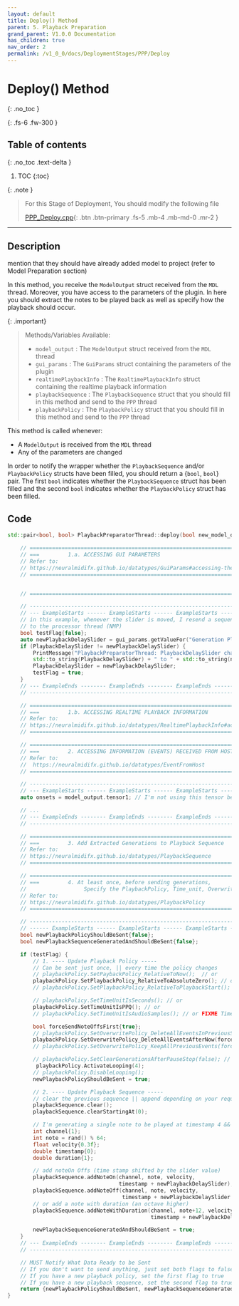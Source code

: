 ```yaml
---
layout: default
title: Deploy() Method
parent: 5. Playback Preparation
grand_parent: V1.0.0 Documentation
has_children: true
nav_order: 2
permalink: /v1_0_0/docs/DeploymentStages/PPP/Deploy
---
```


# Deploy() Method
{: .no_toc }

{: .fs-6 .fw-300 }

## Table of contents
{: .no_toc .text-delta }

1. TOC
{:toc}

{: .note }
> For this Stage of Deployment, You should modify the following file
> 
> [PPP_Deploy.cpp](https://github.com/behzadhaki/NeuralMidiFXPlugin/blob/master/NeuralMidiFXPlugin/NeuralMidiFXPlugin/PPP_Deploy.cpp){: .btn .btn-primary .fs-5 .mb-4 .mb-md-0 .mr-2 }

---

## Description
mention that they should have already added model to project (refer to Model Preparation section)

In this method, you receive the `ModelOutput` struct received from the `MDL` thread. Moreover, you have access to the
parameters of the plugin. In here you should extract the notes to be played back as well as specify how the playback
should occur. 

{: .important}
> Methods/Variables Available:
>   - `model_output` : The `ModelOutput` struct received from the `MDL` thread 
>   - `gui_params` : The `GuiParams` struct containing the parameters of the plugin
>   - `realtimePlaybackInfo` : The `RealtimePlaybackInfo` struct containing the realtime playback information 
>   - `playbackSequence` : The `PlaybackSequence` struct that you should fill in this method and send to the `PPP` thread
>   - `playbackPolicy` : The `PlaybackPolicy` struct that you should fill in this method and send to the `PPP` thread

This method is called whenever:
 - A `ModelOutput` is received from the `MDL` thread
 - Any of the parameters are changed

In order to notify the wrapper whether the `PlaybackSequence` and/or `PlaybackPolicy` structs have been filled, you should
return a {`bool`, `bool`} pair. The first `bool` indicates whether the `PlaybackSequence` struct has been filled and the
second `bool` indicates whether the `PlaybackPolicy` struct has been filled. 


## Code

```c++
std::pair<bool, bool> PlaybackPreparatorThread::deploy(bool new_model_output_received, bool did_any_gui_params_change) {

    // =================================================================================
    // ===         1.a. ACCESSING GUI PARAMETERS
    // Refer to:
    // https://neuralmidifx.github.io/datatypes/GuiParams#accessing-the-ui-parameters
    // =================================================================================


    // =================================================================================

    // ---------------------------------------------------------------------------------
    // --- ExampleStarts ------ ExampleStarts ------ ExampleStarts ---- ExampleStarts --
    // in this example, whenever the slider is moved, I resend a sequence of generations
    // to the processor thread (NMP)
    bool testFlag{false};
    auto newPlaybackDelaySlider = gui_params.getValueFor("Generation Playback Delay");
    if (PlaybackDelaySlider != newPlaybackDelaySlider) {
        PrintMessage("PlaybackPreparatorThread: PlaybackDelaySlider changed from" +
        std::to_string(PlaybackDelaySlider) + " to " + std::to_string(newPlaybackDelaySlider));
        PlaybackDelaySlider = newPlaybackDelaySlider;
        testFlag = true;
    }
    // --- ExampleEnds -------- ExampleEnds -------- ExampleEnds ------ ExampleEnds ----
    // ---------------------------------------------------------------------------------

    // =================================================================================
    // ===         1.b. ACCESSING REALTIME PLAYBACK INFORMATION
    // Refer to:
    // https://neuralmidifx.github.io/datatypes/RealtimePlaybackInfo#accessing-the-realtimeplaybackinfo
    // =================================================================================

    // =================================================================================
    // ===         2. ACCESSING INFORMATION (EVENTS) RECEIVED FROM HOST
    // Refer to:
    //  https://neuralmidifx.github.io/datatypes/EventFromHost
    // =================================================================================

    // ---------------------------------------------------------------------------------
    // --- ExampleStarts ------ ExampleStarts ------ ExampleStarts ---- ExampleStarts --
    auto onsets = model_output.tensor1; // I'm not using this tensor below, just an e.g.

    // ...
    // --- ExampleEnds -------- ExampleEnds -------- ExampleEnds ------ ExampleEnds ----
    // ---------------------------------------------------------------------------------

    // =================================================================================
    // ===         3. Add Extracted Generations to Playback Sequence
    // Refer to:
    // https://neuralmidifx.github.io/datatypes/PlaybackSequence
    // =================================================================================

    // =================================================================================
    // ===         4. At least once, before sending generations,
    //                  Specify the PlaybackPolicy, Time_unit, OverwritePolicy
    // Refer to:
    // https://neuralmidifx.github.io/datatypes/PlaybackPolicy
    // =================================================================================

    // -----------------------------------------------------------------------------------------
    // ------ ExampleStarts ------ ExampleStarts ------ ExampleStarts ------ ExampleStarts -----
    bool newPlaybackPolicyShouldBeSent{false};
    bool newPlaybackSequenceGeneratedAndShouldBeSent{false};

    if (testFlag) {
        // 1. ---- Update Playback Policy -----
        // Can be sent just once, || every time the policy changes
        // playbackPolicy.SetPaybackPolicy_RelativeToNow();  // or
        playbackPolicy.SetPlaybackPolicy_RelativeToAbsoluteZero(); // or
        // playbackPolicy.SetPlaybackPolicy_RelativeToPlaybackStart(); // or

        // playbackPolicy.SetTimeUnitIsSeconds(); // or
        playbackPolicy.SetTimeUnitIsPPQ(); // or
        // playbackPolicy.SetTimeUnitIsAudioSamples(); // or FIXME Timestamps near zero don't work well in loop mode

        bool forceSendNoteOffsFirst{true};
        // playbackPolicy.SetOverwritePolicy_DeleteAllEventsInPreviousStreamAndUseNewStream(forceSendNoteOffsFirst); // or
        playbackPolicy.SetOverwritePolicy_DeleteAllEventsAfterNow(forceSendNoteOffsFirst); // or
        // playbackPolicy.SetOverwritePolicy_KeepAllPreviousEvents(forceSendNoteOffsFirst); // or

        // playbackPolicy.SetClearGenerationsAfterPauseStop(false); //
         playbackPolicy.ActivateLooping(4);
        // playbackPolicy.DisableLooping();
        newPlaybackPolicyShouldBeSent = true;

        // 2. ---- Update Playback Sequence -----
        // clear the previous sequence || append depending on your requirements
        playbackSequence.clear();
        playbackSequence.clearStartingAt(0);

        // I'm generating a single note to be played at timestamp 4 && delayed by the slider value
        int channel{1};
        int note = rand() % 64;
        float velocity{0.3f};
        double timestamp{0};
        double duration{1};

        // add noteOn Offs (time stamp shifted by the slider value)
        playbackSequence.addNoteOn(channel, note, velocity,
                                   timestamp + newPlaybackDelaySlider);
        playbackSequence.addNoteOff(channel, note, velocity,
                                    timestamp + newPlaybackDelaySlider + duration);
        // or add a note with duration (an octave higher)
        playbackSequence.addNoteWithDuration(channel, note+12, velocity,
                                             timestamp + newPlaybackDelaySlider, duration);

        newPlaybackSequenceGeneratedAndShouldBeSent = true;
    }
    // --- ExampleEnds -------- ExampleEnds -------- ExampleEnds ------ ExampleEnds ----
    // ---------------------------------------------------------------------------------

    // MUST Notify What Data Ready to be Sent
    // If you don't want to send anything, just set both flags to false
    // If you have a new playback policy, set the first flag to true
    // If you have a new playback sequence, set the second flag to true
    return {newPlaybackPolicyShouldBeSent, newPlaybackSequenceGeneratedAndShouldBeSent};
}
```